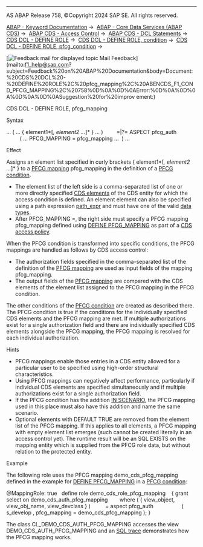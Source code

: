   

* * *

AS ABAP Release 758, ©Copyright 2024 SAP SE. All rights reserved.

[ABAP - Keyword Documentation](javascript:call_link\('abenabap.htm'\)) →  [ABAP - Core Data Services (ABAP CDS)](javascript:call_link\('abencds.htm'\)) →  [ABAP CDS - Access Control](javascript:call_link\('abencds_access_control.htm'\)) →  [ABAP CDS - DCL Statements](javascript:call_link\('abencds_f1_dcl_syntax.htm'\)) →  [CDS DCL - DEFINE ROLE](javascript:call_link\('abencds_f1_define_role.htm'\)) →  [CDS DCL - DEFINE ROLE, condition](javascript:call_link\('abencds_dcl_role_conditions.htm'\)) →  [CDS DCL - DEFINE ROLE, pfcg\_condition](javascript:call_link\('abencds_f1_cond_pfcg.htm'\)) → 

 [![](Mail.gif?object=Mail.gif "Feedback mail for displayed topic") Mail Feedback](mailto:f1_help@sap.com?subject=Feedback%20on%20ABAP%20Documentation&body=Document:%20CDS%20DCL%20-%20DEFINE%20ROLE%2C%20pfcg_mapping%2C%20ABENCDS_F1_COND_PFCG_MAPPING%2C%20758%0D%0A%0D%0AError:%0D%0A%0D%0A%0D%0A%0D%0ASuggestion%20for%20improv
ement:)

CDS DCL - DEFINE ROLE, pfcg\_mapping

Syntax

... ( ... { element1*\[*, element2 ...*\]* } ... )
        =|?= ASPECT pfcg\_auth
               ( ... PFCG\_MAPPING = pfcg\_mapping ...  ) ...

Effect

Assigns an element list specified in curly brackets { element1*\[*, element2 ...*\]* } to a [PFCG mapping](javascript:call_link\('abencds_pfcg_mapping_glosry.htm'\) "Glossary Entry") pfcg\_mapping in the definition of a [PFCG condition](javascript:call_link\('abencds_f1_cond_pfcg.htm'\)).

-   The element list of the left side is a comma-separated list of one or more directly specified [CDS elements](javascript:call_link\('abencds_element_glosry.htm'\) "Glossary Entry") of the CDS entity for which the access condition is defined. An element element can also be specified using a path expression [path\_expr](javascript:call_link\('abensql_path_expression_glosry.htm'\) "Glossary Entry") and must have one of the valid [data types](javascript:call_link\('abencds_f1_dcl_cond_data_types.htm'\)).
-   After PFCG\_MAPPING =, the right side must specify a PFCG mapping pfcg\_mapping defined using [DEFINE PFCG\_MAPPING](javascript:call_link\('abencds_f1_define_pfcg_mapping.htm'\)) as part of a [CDS access policy](javascript:call_link\('abencds_access_policy_glosry.htm'\) "Glossary Entry").

When the PFCG condition is transformed into specific conditions, the PFCG mappings are handled as follows by CDS access control:

-   The authorization fields specified in the comma-separated list of the definition of the [PFCG mapping](javascript:call_link\('abencds_f1_define_pfcg_mapping.htm'\)) are used as input fields of the mapping pfcg\_mapping.
-   The output fields of the [PFCG mapping](javascript:call_link\('abencds_f1_define_pfcg_mapping.htm'\)) are compared with the CDS elements of the element list assigned to the PFCG mapping in the PFCG condition.

The other conditions of the [PFCG condition](javascript:call_link\('abencds_f1_cond_pfcg.htm'\)) are created as described there. The PFCG condition is true if the conditions for the individually specified CDS elements and the PFCG mapping are met. If multiple authorizations exist for a single authorization field and there are individually specified CDS elements alongside the PFCG mapping, the PFCG mapping is resolved for each individual authorization.

Hints

-   PFCG mappings enable those entries in a CDS entity allowed for a particular user to be specified using high-order structural characteristics.
-   Using PFCG mappings can negatively affect performance, particularly if individual CDS elements are specified simultaneously and if multiple authorizations exist for a single authorization field.
-   If the PFCG condition has the addition [IN SCENARIO](javascript:call_link\('abencds_f1_cond_pfcg.htm'\)), the PFCG mapping used in this place must also have this addition and name the same scenario.
-   Optional elements with DEFAULT TRUE are removed from the element list of the PFCG mapping. If this applies to all elements, a PFCG mapping with empty element list emerges (such cannot be created literally in an access control yet). The runtime result will be an SQL EXISTS on the mapping entity which is supplied from the PFCG role data, but without relation to the protected entity.

Example

The following role uses the PFCG mapping demo\_cds\_pfcg\_mapping defined in the example for [DEFINE PFCG\_MAPPING](javascript:call_link\('abencds_f1_define_pfcg_mapping.htm'\)) in a [PFCG condition](javascript:call_link\('abenpfcg_condition_glosry.htm'\) "Glossary Entry"):

@MappingRole: true  
define role demo\_cds\_role\_pfcg\_mapping
   { grant select on demo\_cds\_auth\_pfcg\_mapping
       where ( { view\_object, view\_obj\_name, view\_devclass } )
         = aspect pfcg\_auth  
                ( s\_develop , pfcg\_mapping = demo\_cds\_pfcg\_mapping ); }      

The class CL\_DEMO\_CDS\_AUTH\_PFCG\_MAPPING accesses the view DEMO\_CDS\_AUTH\_PFCG\_MAPPING and an [SQL trace](javascript:call_link\('abensql_trace_glosry.htm'\) "Glossary Entry") demonstrates how the PFCG mapping works.